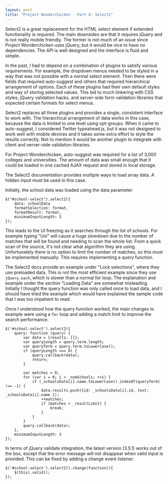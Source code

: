 ```yaml
---
layout: post
title: "Project Wonderchicken - Part 4: Select2"
---
```


Select2 is a great replacement for the HTML select element if extended functionality is required. The main downsides are that it requires jQuery and is not really mobile friendly. The former is not much of an issue since Project Wonderchicken uses jQuery, but it would be nice to have no dependencies. The API is well designed and the interface is fluid and simple.

In the past, I had to depend on a combination of plugins to satisfy various requirements. For example, the dropdown menus needed to be styled in a way that was not possible with a normal select element. Then there were fields that required auto-suggest and others that required hierarchical arrangement of options. Each of these plugins had their own default styles and way of storing selected values. This led to much tinkering with CSS styles, jQuery validation hacks, and server-side form validation libraries that expected certain formats for select menus.

Select2 replaces all three plugins and provides a single, consistent interface to work with. The hierarchical arrangement of data works in this case, because the data is limited to one level using opt-groups. When it came to auto-suggest, I considered Twitter typeahead.js, but it was not designed to work well with mobile devices and it takes some extra effort to style the results correctly. Not to mention it would be another plugin to integrate with client and server-side validation libraries.

For Project Wonderchicken, auto-suggest was required for a list of 3,000 colleges and universities. The amount of data was small enough that it could be loaded in one cached AJAX request and stored in local storage.

The Select2 documentation provides multiple ways to load array data. A hidden input must be used in this case.

Initially, the school data was loaded using the data parameter:

```
$("#school-select").select2({
    data: schoolData
    formatSelection: format,
    formatResult: format,
    minimumInputLength: 3
});
```

This leads to the UI freezing as it searches through the list of schools. For example typing "Uni" will cause a huge slowdown due to the number of matches that will be found and needing to scan the whole list. From a quick scan of the source, it's not clear what algorithm they are using. Unfortunately there is no option to limit the number of matches, so this must be implemented manually. This requires implementing a query function.

The Select2 docs provide an example under "Lock selections", where they use preloaded data. This is not the most efficient example since they use `jQuery.each`, which is slower than a normal for loop. The explanation and example under the section "Loading Data" are somewhat misleading. Initially I thought the query function was only called once to load data, and I should have tried the example which would have explained the sample code that I was too impatient to read.

Once I understood how the query function worked, the main changes to example were using a `for` loop and adding a match limit to improve the search performance.

```
$('#school-select').select2({
    query: function (query) {
        var data = {results: []};
        var queryLength = query.term.length;
        var queryTerm = query.term.toLowerCase();
        if (queryLength === 0) {
            query.callback(data);
            return;
        }

        var matches = 0;
        for (var i = 0; i < _numSchools; ++i) {
            if (_schoolsData[i].name.toLowerCase().indexOf(queryTerm) !== -1) {
                data.results.push({id: _schoolsData[i].id, text: _schoolsData[i].name });
                ++matches;
                if (matches > _resultLimit) {
                    break;
                }
            }
        }
        query.callback(data);
    },
    minimumInputLength: 3
});
```

In terms of jQuery validate integration, the latest version (3.5.1) works out of the box, except that the error message will not disappear when valid input is provided. This can be fixed by adding a change event listener:

```
$('#school-select').select2().change(function(){
    $(this).valid();
});
```
